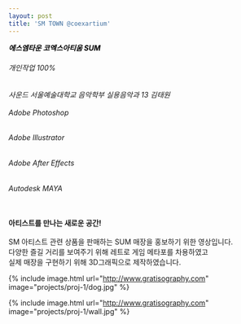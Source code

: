 ```yaml
---
layout: post
title: 'SM TOWN @coexartium'
---
```

<font color='#000000'> **_에스엠타운 코엑스아티움 SUM_** </font> <br/>
###### _개인작업 100%_
###### _사운드 서울예술대학교 음악학부 실용음악과 13 김태원_ <br/><br/> _Adobe Photoshop_
###### _Adobe Illustrator_
###### _Adobe After Effects_
###### _Autodesk MAYA_ <br/><br/>
__아티스트를 만나는 새로운 공간!__ <br/><br/>
SM 아티스트 관련 상품을 판매하는 SUM 매장을 홍보하기 위한 영상입니다. <br/>
다양한 즐길 거리를 보여주기 위해 레트로 게임 메타포를 차용하였고 <br/>
실제 매장을 구현하기 위해 3D그래픽으로 제작하였습니다. <br/>

{% include image.html url="http://www.gratisography.com" image="projects/proj-1/dog.jpg" %}

{% include image.html url="http://www.gratisography.com" image="projects/proj-1/wall.jpg" %}
